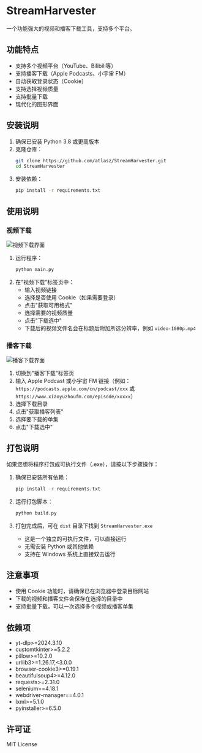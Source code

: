 # StreamHarvester

一个功能强大的视频和播客下载工具，支持多个平台。

## 功能特点

- 支持多个视频平台（YouTube、Bilibili等）
- 支持播客下载（Apple Podcasts、小宇宙 FM）
- 自动获取登录状态（Cookie）
- 支持选择视频质量
- 支持批量下载
- 现代化的图形界面

## 安装说明

1. 确保已安装 Python 3.8 或更高版本
2. 克隆仓库：
   ```bash
   git clone https://github.com/atlasz/StreamHarvester.git
   cd StreamHarvester
   ```
3. 安装依赖：
   ```bash
   pip install -r requirements.txt
   ```

## 使用说明

### 视频下载

![视频下载界面](assets/v.png)

1. 运行程序：
   ```bash
   python main.py
   ```
2. 在"视频下载"标签页中：
   - 输入视频链接
   - 选择是否使用 Cookie（如果需要登录）
   - 点击"获取可用格式"
   - 选择需要的视频质量
   - 点击"下载选中"
   - 下载后的视频文件名会在标题后附加所选分辨率，例如 `video-1080p.mp4`

### 播客下载

![播客下载界面](assets/b.png)

1. 切换到"播客下载"标签页
2. 输入 Apple Podcast 或小宇宙 FM 链接（例如：`https://podcasts.apple.com/cn/podcast/xxx` 或 `https://www.xiaoyuzhoufm.com/episode/xxxxx`）
3. 选择下载目录
4. 点击"获取播客列表"
5. 选择要下载的单集
6. 点击"下载选中"

## 打包说明

如果您想将程序打包成可执行文件（.exe），请按以下步骤操作：

1. 确保已安装所有依赖：
   ```bash
   pip install -r requirements.txt
   ```

2. 运行打包脚本：
   ```bash
   python build.py
   ```

3. 打包完成后，可在 `dist` 目录下找到 `StreamHarvester.exe`
   - 这是一个独立的可执行文件，可以直接运行
   - 无需安装 Python 或其他依赖
   - 支持在 Windows 系统上直接双击运行

## 注意事项

- 使用 Cookie 功能时，请确保已在浏览器中登录目标网站
- 下载的视频和播客文件会保存在选择的目录中
- 支持批量下载，可以一次选择多个视频或播客单集

## 依赖项

- yt-dlp>=2024.3.10
- customtkinter>=5.2.2
- pillow>=10.2.0
- urllib3>=1.26.17,<3.0.0
- browser-cookie3>=0.19.1
- beautifulsoup4>=4.12.0
- requests>=2.31.0
- selenium==4.18.1
- webdriver-manager==4.0.1
- lxml>=5.1.0
- pyinstaller>=6.5.0

## 许可证

MIT License 